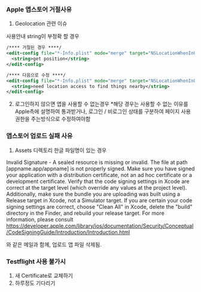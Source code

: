 ### Apple 앱스토어 거절사유

1. Geolocation 관련 이슈

사용안내 string이 부정확 할 경우
~~~xml
/**** 거절된 경우 ****/
<edit-config file="*-Info.plist" mode="merge" target="NSLocationWhenInUseUsageDescription">
  <string>get position</string>
</edit-config>

/**** 다음으로 수정 ****/
<edit-config file="*-Info.plist" mode="merge" target="NSLocationWhenInUseUsageDescription">
  <string>need location access to find things nearby</string>
</edit-config>
~~~

2. 로그인하지 않으면 앱을 사용할 수 없는경우
*해당 경우는 사용할 수 없는 이유를 Apple측에 설명하여 통과받거나, 로그인 / 비로그인 상태를 구분하여 페이지 사용권한을 주는방식으로 수정하여야함

### 앱스토어 업로드 실패 사유

1. Assets 디렉토리 한글 파일명이 있는 경우

Invalid Signature - A sealed resource is missing or invalid. The file at path [appname.app/appname] is not properly signed. Make sure you have signed your application with a distribution certificate, not an ad hoc certificate or a development certificate. Verify that the code signing settings in Xcode are correct at the target level (which override any values at the project level). Additionally, make sure the bundle you are uploading was built using a Release target in Xcode, not a Simulator target. If you are certain your code signing settings are correct, choose "Clean All" in Xcode, delete the "build" directory in the Finder, and rebuild your release target. For more information, please consult https://developer.apple.com/library/ios/documentation/Security/Conceptual/CodeSigningGuide/Introduction/Introduction.html

와 같은 메일과 함께, 업로드 앱 파일 삭제됨.

### Testflight 사용 불가시

1. 새 Certificate로 교체하기
2. 하루정도 기다리기
